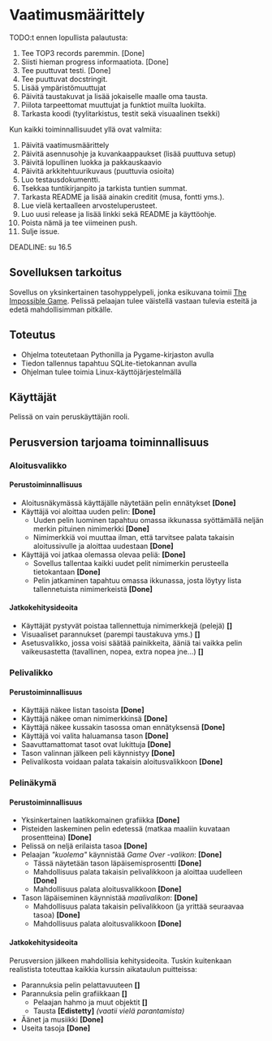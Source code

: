 # Vaatimusmäärittely

TODO:t ennen lopullista palautusta:

1. Tee TOP3 records paremmin. [Done]
2. Siisti hieman progress informaatiota. [Done]
3. Tee puuttuvat testi. [Done]
4. Tee puuttuvat docstringit.
5. Lisää ympäristömuuttujat
6. Päivitä taustakuvat ja lisää jokaiselle maalle oma tausta.
7. Piilota tarpeettomat muuttujat ja funktiot muilta luokilta.
8. Tarkasta koodi (tyylitarkistus, testit sekä visuaalinen tsekki)

Kun kaikki toiminnallisuudet yllä ovat valmiita:

1. Päivitä vaatimusmäärittely
2. Päivitä asennusohje ja kuvankaappaukset (lisää puuttuva setup)
3. Päivitä lopullinen luokka ja pakkauskaavio
4. Päivitä arkkitehtuurikuvaus (puuttuvia osioita)
5. Luo testausdokumentti.
6. Tsekkaa tuntikirjanpito ja tarkista tuntien summat.
7. Tarkasta README ja lisää ainakin creditit (musa, fontti yms.).
8. Lue vielä kertaalleen arvosteluperusteet.
9. Luo uusi release ja lisää linkki sekä README ja käyttöohje.
10. Poista nämä ja tee viimeinen push.
11. Sulje issue.

DEADLINE: su 16.5

## Sovelluksen tarkoitus

Sovellus on yksinkertainen tasohyppelypeli, jonka esikuvana toimii [The Impossible Game](https://impossible.game/). Pelissä pelaajan tulee väistellä vastaan tulevia esteitä ja edetä mahdollisimman pitkälle.

## Toteutus

- Ohjelma toteutetaan Pythonilla ja Pygame-kirjaston avulla
- Tiedon tallennus tapahtuu SQLite-tietokannan avulla
- Ohjelman tulee toimia Linux-käyttöjärjestelmällä

## Käyttäjät

Pelissä on vain peruskäyttäjän rooli.

## Perusversion tarjoama toiminnallisuus

### Aloitusvalikko

#### Perustoiminnallisuus

- Aloitusnäkymässä käyttäjälle näytetään pelin ennätykset **[Done]**
- Käyttäjä voi aloittaa uuden pelin: **[Done]**
    * Uuden pelin luominen tapahtuu omassa ikkunassa syöttämällä neljän merkin pituinen nimimerkki **[Done]**
    * Nimimerkkiä voi muuttaa ilman, että tarvitsee palata takaisin aloitussivulle ja aloittaa uudestaan **[Done]**
- Käyttäjä voi jatkaa olemassa olevaa peliä: **[Done]**
    * Sovellus tallentaa kaikki uudet pelit nimimerkin perusteella tietokantaan **[Done]**
    * Pelin jatkaminen tapahtuu omassa ikkunassa, josta löytyy lista tallennetuista nimimerkeistä **[Done]**

#### Jatkokehitysideoita

- Käyttäjät pystyvät poistaa tallennettuja nimimerkkejä (pelejä) **[]**
- Visuaaliset parannukset (parempi taustakuva yms.) **[]**  
- Asetusvalikko, jossa voisi säätää painikkeita, ääniä tai vaikka pelin vaikeusastetta (tavallinen, nopea, extra nopea jne...) **[]** 

### Pelivalikko

#### Perustoiminnallisuus

- Käyttäjä näkee listan tasoista **[Done]**
- Käyttäjä näkee oman nimimerkkinsä **[Done]**
- Käyttäjä näkee kussakin tasossa oman ennätyksensä **[Done]**
- Käyttäjä voi valita haluamansa tason **[Done]**
- Saavuttamattomat tasot ovat lukittuja **[Done]**
- Tason valinnan jälkeen peli käynnistyy **[Done]**
- Pelivalikosta voidaan palata takaisin aloitusvalikkoon **[Done]**

### Pelinäkymä

#### Perustoiminnallisuus

- Yksinkertainen laatikkomainen grafiikka **[Done]**
- Pisteiden laskeminen pelin edetessä (matkaa maaliin kuvataan prosentteina) **[Done]**
- Pelissä on neljä erilaista tasoa **[Done]**
- Pelaajan *"kuolema"* käynnistää *Game Over -valikon*: **[Done]**
    * Tässä näytetään tason läpäisemisprosentti **[Done]**
    * Mahdollisuus palata takaisin pelivalikkoon ja aloittaa uudelleen **[Done]**
    * Mahdollisuus palata aloitusvalikkoon **[Done]**
- Tason läpäiseminen käynnistää *maalivalikon*: **[Done]**
    * Mahdollisuus palata takaisin pelivalikkoon (ja yrittää seuraavaa tasoa) **[Done]**
    * Mahdollisuus palata aloitusvalikkoon **[Done]**

#### Jatkokehitysideoita

Perusversion jälkeen mahdollisia kehitysideoita. Tuskin kuitenkaan realistista toteuttaa kaikkia kurssin aikataulun puitteissa:

- Parannuksia pelin pelattavuuteen **[]** 
- Parannuksia pelin grafiikkaan **[]** 
    * Pelaajan hahmo ja muut objektit **[]** 
    * Tausta **[Edistetty]** *(vaatii vielä parantamista)* 
- Äänet ja musiikki **[Done]** 
- Useita tasoja **[Done]**